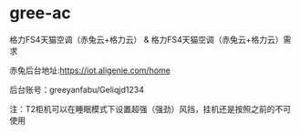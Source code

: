 # gree-ac

格力FS4天猫空调（赤兔云+格力云） & 格力FS4天猫空调（赤兔云+格力云）需求


赤兔后台地址:https://iot.aligenie.com/home

后台账号：greeyanfabu/Geliqjd1234

注：T2柜机可以在睡眠模式下设置超强（强劲）风挡，挂机还是按照之前的不可使用